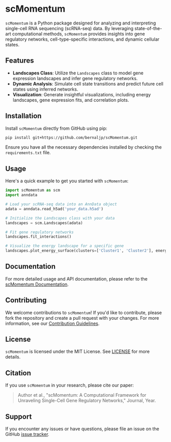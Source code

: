 # scMomentum

`scMomentum` is a Python package designed for analyzing and interpreting single-cell RNA sequencing (scRNA-seq) data. By leveraging state-of-the-art computational methods, `scMomentum` provides insights into gene regulatory networks, cell-type-specific interactions, and dynamic cellular states.

## Features

- **Landscapes Class**: Utilize the `Landscapes` class to model gene expression landscapes and infer gene regulatory networks.
- **Dynamic Analysis**: Simulate cell state transitions and predict future cell states using inferred networks.
- **Visualization**: Generate insightful visualizations, including energy landscapes, gene expression fits, and correlation plots.

## Installation

Install `scMomentum` directly from GitHub using pip:

```bash
pip install git+https://github.com/bernaljp/scMomentum.git
```

Ensure you have all the necessary dependencies installed by checking the `requirements.txt` file.

## Usage

Here's a quick example to get you started with `scMomentum`:

```python
import scMomentum as scm
import anndata

# Load your scRNA-seq data into an AnnData object
adata = anndata.read_h5ad('your_data.h5ad')

# Initialize the Landscapes class with your data
landscapes = scm.Landscapes(adata)

# Fit gene regulatory networks
landscapes.fit_interactions()

# Visualize the energy landscape for a specific gene
landscapes.plot_energy_surface(clusters=['Cluster1', 'Cluster2'], energy='total')
```

## Documentation

For more detailed usage and API documentation, please refer to the [scMomentum Documentation](#).

## Contributing

We welcome contributions to `scMomentum`! If you'd like to contribute, please fork the repository and create a pull request with your changes. For more information, see our [Contribution Guidelines](CONTRIBUTING.md).

## License

`scMomentum` is licensed under the MIT License. See [LICENSE](LICENSE) for more details.

## Citation

If you use `scMomentum` in your research, please cite our paper:

> Author et al., "scMomentum: A Computational Framework for Unraveling Single-Cell Gene Regulatory Networks," Journal, Year.

## Support

If you encounter any issues or have questions, please file an issue on the GitHub [issue tracker](https://github.com/yourusername/scMomentum/issues).
